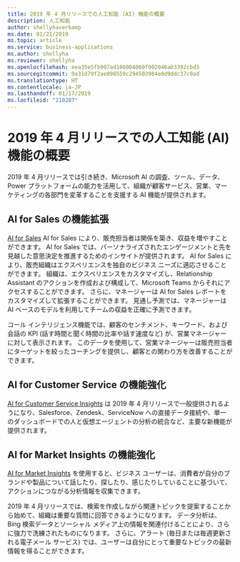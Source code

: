 ```yaml
---
title: 2019 年 4 月リリースでの人工知能 (AI) 機能の概要
description: 人工知能
author: shellyhaverkamp
ms.date: 01/21/2019
ms.topic: article
ms.service: business-applications
ms.author: shellyha
ms.reviewer: shellyha
ms.openlocfilehash: eea35e5fb907ad186004060f902046ab3392cbd3
ms.sourcegitcommit: 9a31d79f2ae098559c294503984e0d9ddc37c0ad
ms.translationtype: HT
ms.contentlocale: ja-JP
ms.lasthandoff: 01/17/2019
ms.locfileid: "210287"
---
```

#  <a name="overview-of-artificial-intelligence-ai-capabilities-in-the-april-19-release"></a>2019 年 4 月リリースでの人工知能 (AI) 機能の概要


2019 年 4 月リリースでは引き続き、Microsoft AI の調査、ツール、データ、Power プラットフォームの能力を活用して、組織が顧客サービス、営業、マーケティングの各部門を変革することを支援する AI 機能が提供されます。

## <a name="ai-for-sales-enhancements"></a>AI for Sales の機能拡張
[AI for Sales](dynamics365-ai-sales/index.md) AI for Sales により、販売担当者は関係を築き、収益を増やすことができます。 AI for Sales では、パーソナライズされたエンゲージメントと先を見越した意思決定を推進するためのインサイトが提供されます。 AI for Sales により、販売組織はエクスペリエンスを独自のビジネス ニーズに適応させることができます。 組織は、エクスペリエンスをカスタマイズし、Relationship Assistant のアクションを作成および構成して、Microsoft Teams からそれにアクセスすることができます。 さらに、マネージャーは AI for Sales レポートをカスタマイズして拡張することができます。 見通し予測では、マネージャーは AI ベースのモデルを利用してチームの収益を正確に予測できます。

コール インテリジェンス機能では、顧客のセンチメント、キーワード、および会話の KPI (話す時間と聞く時間の比率や話す速度など) が、営業マネージャーに対して表示されます。 このデータを使用して、営業マネージャーは販売担当者にターゲットを絞ったコーチングを提供し、顧客との関わり方を改善することができます。 



## <a name="ai-for-customer-service-enhancements"></a>AI for Customer Service の機能強化
[AI for Customer Service Insights](customer-service/insights/index.md) は 2019 年 4 月リリースで一般提供されるようになり、Salesforce、Zendesk、ServiceNow への直接データ接続や、単一のダッシュボードでの人と仮想エージェントの分析の統合など、主要な新機能が提供されます。

## <a name="ai-for-market-insights-enhancements"></a>AI for Market Insights の機能強化
[AI for Market Insights](dynamics365-ai-market-insights/index.md) を使用すると、ビジネス ユーザーは、消費者が自分のブランドや製品について話したり、探したり、感じたりしていることに基づいて、アクションにつながる分析情報を収集できます。 

2019 年 4 月リリースでは、検索を作成しながら関連トピックを提案することから始めて、組織は重要な質問に回答できるようになります。 データ分析は、Bing 検索データとソーシャル メディア上の情報を関連付けることにより、さらに強力で洗練されたものになります。 さらに、アラート (毎日または毎週更新される電子メール サービス) では、ユーザーは自分にとって重要なトピックの最新情報を得ることができます。

